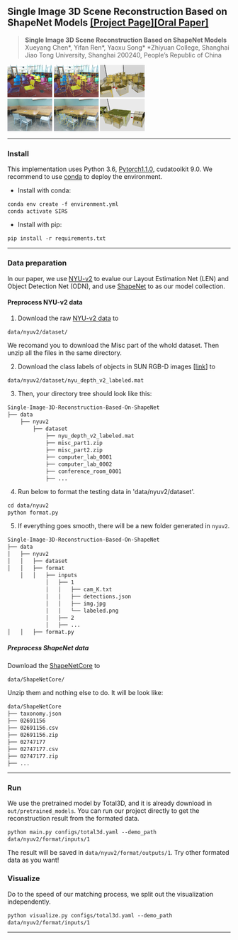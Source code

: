 ## Single Image 3D Scene Reconstruction Based on ShapeNet Models [[Project Page]](https://github.com/SJTU-CV-2021/Single-Image-3D-Reconstruction-Based-On-ShapeNet)[[Oral Paper]]()

> **Single Image 3D Scene Reconstruction Based on ShapeNet Models**
Xueyang Chen*, Yifan Ren*, Yaoxu Song*
*Zhiyuan College, Shanghai Jiao Tong University, Shanghai 200240, People’s Republic of China


<img src="demo/inputs/1/img.jpg" alt="img.jpg" width="20%" /> <img src="demo/outputs/1/3dbbox.png" alt="3dbbox.png" width="20%" /> <img src="demo/outputs/1/recon.png" alt="recon.png" width="20%" /> <br>
<img src="demo/inputs/2/img.jpg" alt="img.jpg" width="20%" /> <img src="demo/outputs/2/3dbbox.png" alt="3dbbox.png" width="20%" /> <img src="demo/outputs/2/recon.png" alt="recon.png" width="20%" />

---

### Install
This implementation uses Python 3.6, [Pytorch1.1.0](http://pytorch.org/), cudatoolkit 9.0. We recommend to use [conda](https://docs.conda.io/en/latest/miniconda.html) to deploy the environment.

* Install with conda:
```
conda env create -f environment.yml
conda activate SIRS
```

* Install with pip:
```
pip install -r requirements.txt
```

---
### Data preparation
In our paper, we use [NYU-v2](https://cs.nyu.edu/~silberman/datasets/nyu_depth_v2.html) to evalue our Layout Estimation Net (LEN) and Object Detection Net (ODN), and use [ShapeNet](https://shapenet.org/) to as our model collection.

#### Preprocess NYU-v2 data

1. Download the raw [NYU-v2 data](https://cs.nyu.edu/~silberman/datasets/nyu_depth_v2.html#raw_parts) to
```
data/nyuv2/dataset/
```
We recomand you to download the Misc part of the whold dataset. Then unzip all the files in the same directory.

2. Download the class labels of objects in SUN RGB-D images [[link](http://horatio.cs.nyu.edu/mit/silberman/nyu_depth_v2/nyu_depth_v2_labeled.mat)] to 
```
data/nyuv2/dataset/nyu_depth_v2_labeled.mat
```

3. Then, your directory tree should look like this:

```
Single-Image-3D-Reconstruction-Based-On-ShapeNet
├── data
    ├── nyuv2
		├── dataset
			├── nyu_depth_v2_labeled.mat
			├── misc_part1.zip
			├── misc_part2.zip
			├── computer_lab_0001
			├── computer_lab_0002
			├── conference_room_0001
			├── ...
```

4. Run below to format the testing data in 'data/nyuv2/dataset'.
```
cd data/nyuv2
python format.py
```

5. If everything goes smooth, there will be a new folder generated in `nyuv2`.
```
Single-Image-3D-Reconstruction-Based-On-ShapeNet
├── data
│   ├── nyuv2
│   │   ├── dataset
│   │   ├── format
	│   │   ├── inputs
			│   ├── 1
			│   │   ├── cam_K.txt
			│   │   ├── detections.json
			│   │   ├── img.jpg
			│   │   └── labeled.png
			│   ├── 2
			│   ├── ...
│   │   ├── format.py
```

##### Preprocess ShapeNet data

Download the [ShapeNetCore](https://shapenet.org/download/shapenetcore) to 
```
data/ShapeNetCore/
```
Unzip them and nothing else to do. It will be look like:

```
data/ShapeNetCore
├── taxonomy.json
├── 02691156
├── 02691156.csv
├── 02691156.zip
├── 02747177
├── 02747177.csv
├── 02747177.zip
├── ...
```

---
### Run
We use the pretrained model by Total3D, and it is already download in `out/pretrained_models`. You can run our project directly to get the reconstruction result from the formated data.
```
python main.py configs/total3d.yaml --demo_path data/nyuv2/format/inputs/1
```
The result will be saved in `data/nyuv2/format/outputs/1`. Try other formated data as you want!

### Visualize

Do to the speed of our matching process, we split out the visualization independently.

```
python visualize.py configs/total3d.yaml --demo_path data/nyuv2/format/inputs/1
```
---
